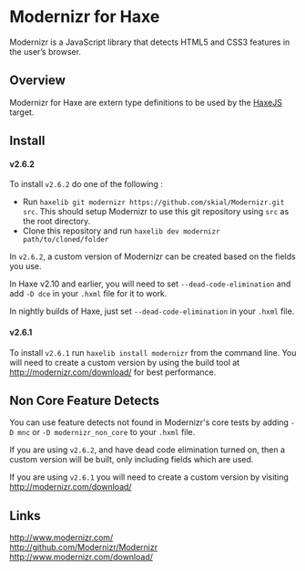 # Modernizr for Haxe #

Modernizr is a JavaScript library that detects HTML5 and CSS3 features in the user’s browser.

## Overview ##

Modernizr for Haxe are extern type definitions to be used by the [HaxeJS](http://www.haxejs.org/) target.

## Install ##

#### v2.6.2 ####

To install ```v2.6.2``` do one of the following :

- Run ```haxelib git modernizr https://github.com/skial/Modernizr.git src```. This should setup Modernizr to use this git repository using ```src``` as the root directory.
- Clone this repository and run ```haxelib dev modernizr path/to/cloned/folder```

In ```v2.6.2```, a custom version of Modernizr can be created based on the fields you use.

In Haxe v2.10 and earlier, you will need to set ```--dead-code-elimination``` and add ```-D dce``` in your ```.hxml``` file for it to work.

In nightly builds of Haxe, just set ```--dead-code-elimination``` in your ```.hxml``` file.

#### v2.6.1 ####

To install ```v2.6.1``` run ```haxelib install modernizr``` from the command line. You will need to create a custom version by using the build tool at http://modernizr.com/download/ for best performance.

## Non Core Feature Detects ##

You can use feature detects not found in Modernizr's core tests by adding ```-D mnc``` or ```-D modernizr_non_core``` to your ```.hxml``` file.

If you are using ```v2.6.2```, and have dead code elimination turned on, then a custom version will be built, only including fields which are used.

If you are using ```v2.6.1``` you will need to create a custom version by visiting http://modernizr.com/download/

## Links ##

http://www.modernizr.com/  
http://github.com/Modernizr/Modernizr  
http://www.modernizr.com/download/  